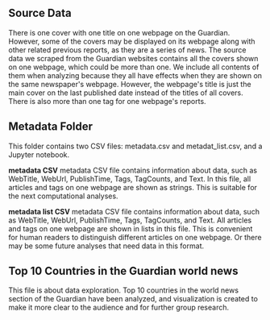 ## Source Data

There is one cover with one title on one webpage on the Guardian. However, some of the covers may be displayed on its webpage along with other related previous reports,
as they are a series of news. The source data we scraped from the Guardian websites contains all the covers shown on one webpage, which could be more than one. 
We include all contents of them when analyzing because they all have effects when they are shown on the same newspaper's webpage.
However, the webpage's title is just the main cover on the last published date instead of the titles of all covers. There is also more than one tag for one webpage's reports.

## Metadata Folder

This folder contains two CSV files: metadata.csv and metadat_list.csv, and a Jupyter notebook. 

**metadata CSV**
metadata CSV file contains information about data, such as WebTitle, WebUrl, PublishTime, Tags, TagCounts, and Text.
In this file, all articles and tags on one webpage are shown as strings. This is suitable for the next computational analyses.

**metadata list CSV**
metadata CSV file contains information about data, such as WebTitle, WebUrl, PublishTime, Tags, TagCounts, and Text.
All articles and tags on one webpage are shown in lists in this file. This is convenient for human readers to distinguish different articles on one webpage.
Or there may be some future analyses that need data in this format.

## Top 10 Countries in the Guardian world news
This file is about data exploration. Top 10 countries in the world news section of the Guardian have been analyzed, and visualization is created to make it more clear to the audience and for further group research.

